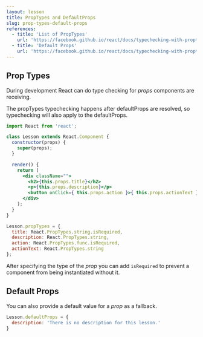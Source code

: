 ```yaml
---
layout: lesson
title: PropTypes and DefaultProps
slug: prop-types-default-props
references:
  - title: 'List of PropTypes'
    url: 'https://facebook.github.io/react/docs/typechecking-with-proptypes.html#react.proptypes'
  - title: 'Default Props'
    url: 'https://facebook.github.io/react/docs/typechecking-with-proptypes.html#default-prop-values'
---
```


## Prop Types

During development React can do type checking for _props_ components are receiving.

The propTypes typechecking happens after defaultProps are resolved,
so typechecking will also apply to the defaultProps.

```jsx
import React from 'react';

class Lesson extends React.Component {
  constructor(props) {
    super(props);
  }

  render() {
    return (
      <div className="">
        <h2>{this.props.title}</h2>
        <p>{this.props.description}</p>
        <button onClick={ this.props.action }>{ this.props.actionText }</button>
      </div>
    );
  }
}

Lesson.propTypes = {
  title: React.PropTypes.string.isRequired,
  description: React.PropTypes.string,
  action: React.PropTypes.func.isRequired,
  actionText: React.PropTypes.string
};
```

After specifying the type of the _prop_ you can add `isRequired` to prevent a component from being instantiated without it.


## Default Props

You can also provide a default value for a _prop_ as a fallback.

```js
Lesson.defaultProps = {
  description: 'There is no description for this lesson.'
}
```
